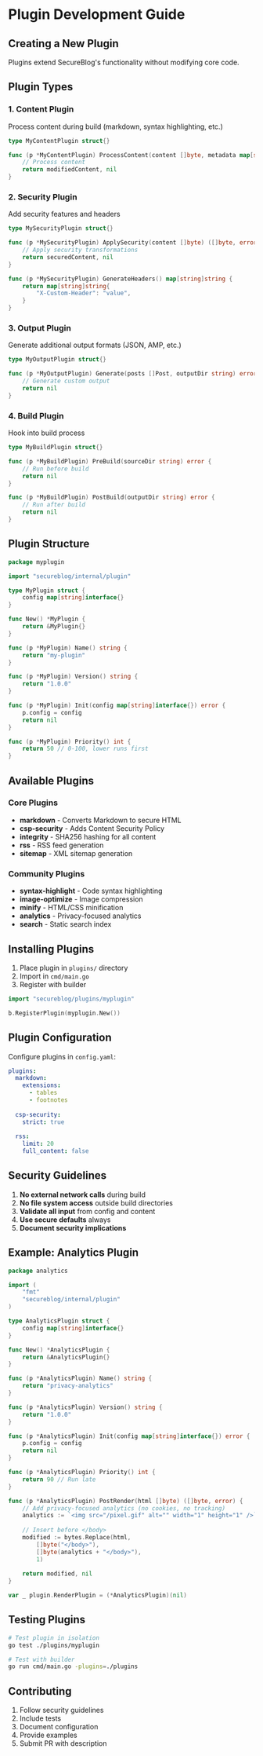 # Plugin Development Guide

## Creating a New Plugin

Plugins extend SecureBlog's functionality without modifying core code.

## Plugin Types

### 1. Content Plugin
Process content during build (markdown, syntax highlighting, etc.)

```go
type MyContentPlugin struct{}

func (p *MyContentPlugin) ProcessContent(content []byte, metadata map[string]interface{}) ([]byte, error) {
    // Process content
    return modifiedContent, nil
}
```

### 2. Security Plugin
Add security features and headers

```go
type MySecurityPlugin struct{}

func (p *MySecurityPlugin) ApplySecurity(content []byte) ([]byte, error) {
    // Apply security transformations
    return securedContent, nil
}

func (p *MySecurityPlugin) GenerateHeaders() map[string]string {
    return map[string]string{
        "X-Custom-Header": "value",
    }
}
```

### 3. Output Plugin
Generate additional output formats (JSON, AMP, etc.)

```go
type MyOutputPlugin struct{}

func (p *MyOutputPlugin) Generate(posts []Post, outputDir string) error {
    // Generate custom output
    return nil
}
```

### 4. Build Plugin
Hook into build process

```go
type MyBuildPlugin struct{}

func (p *MyBuildPlugin) PreBuild(sourceDir string) error {
    // Run before build
    return nil
}

func (p *MyBuildPlugin) PostBuild(outputDir string) error {
    // Run after build
    return nil
}
```

## Plugin Structure

```go
package myplugin

import "secureblog/internal/plugin"

type MyPlugin struct {
    config map[string]interface{}
}

func New() *MyPlugin {
    return &MyPlugin{}
}

func (p *MyPlugin) Name() string {
    return "my-plugin"
}

func (p *MyPlugin) Version() string {
    return "1.0.0"
}

func (p *MyPlugin) Init(config map[string]interface{}) error {
    p.config = config
    return nil
}

func (p *MyPlugin) Priority() int {
    return 50 // 0-100, lower runs first
}
```

## Available Plugins

### Core Plugins

- **markdown** - Converts Markdown to secure HTML
- **csp-security** - Adds Content Security Policy
- **integrity** - SHA256 hashing for all content
- **rss** - RSS feed generation
- **sitemap** - XML sitemap generation

### Community Plugins

- **syntax-highlight** - Code syntax highlighting
- **image-optimize** - Image compression
- **minify** - HTML/CSS minification
- **analytics** - Privacy-focused analytics
- **search** - Static search index

## Installing Plugins

1. Place plugin in `plugins/` directory
2. Import in `cmd/main.go`
3. Register with builder

```go
import "secureblog/plugins/myplugin"

b.RegisterPlugin(myplugin.New())
```

## Plugin Configuration

Configure plugins in `config.yaml`:

```yaml
plugins:
  markdown:
    extensions:
      - tables
      - footnotes
  
  csp-security:
    strict: true
  
  rss:
    limit: 20
    full_content: false
```

## Security Guidelines

1. **No external network calls** during build
2. **No file system access** outside build directories
3. **Validate all input** from config and content
4. **Use secure defaults** always
5. **Document security implications**

## Example: Analytics Plugin

```go
package analytics

import (
    "fmt"
    "secureblog/internal/plugin"
)

type AnalyticsPlugin struct {
    config map[string]interface{}
}

func New() *AnalyticsPlugin {
    return &AnalyticsPlugin{}
}

func (p *AnalyticsPlugin) Name() string {
    return "privacy-analytics"
}

func (p *AnalyticsPlugin) Version() string {
    return "1.0.0"
}

func (p *AnalyticsPlugin) Init(config map[string]interface{}) error {
    p.config = config
    return nil
}

func (p *AnalyticsPlugin) Priority() int {
    return 90 // Run late
}

func (p *AnalyticsPlugin) PostRender(html []byte) ([]byte, error) {
    // Add privacy-focused analytics (no cookies, no tracking)
    analytics := `<img src="/pixel.gif" alt="" width="1" height="1" />`
    
    // Insert before </body>
    modified := bytes.Replace(html, 
        []byte("</body>"), 
        []byte(analytics + "</body>"), 
        1)
    
    return modified, nil
}

var _ plugin.RenderPlugin = (*AnalyticsPlugin)(nil)
```

## Testing Plugins

```bash
# Test plugin in isolation
go test ./plugins/myplugin

# Test with builder
go run cmd/main.go -plugins=./plugins
```

## Contributing

1. Follow security guidelines
2. Include tests
3. Document configuration
4. Provide examples
5. Submit PR with description